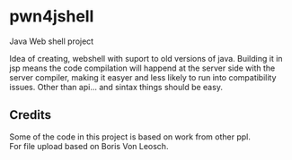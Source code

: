 # pwn4jshell
Java Web shell project

Idea of creating, webshell with suport to old versions of java. 
Building it in jsp means the code compilation will happend at the server side
with the server compiler, making it easyer and less likely to run into
compatibility issues. 
Other than api... and sintax things should be easy. 


## Credits
Some of the code in this project is based on work from other ppl.   
For file upload based on Boris Von Leosch.

